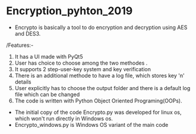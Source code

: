 # Encryption_pyhton_2019
* Encrypto is basically a tool to do encryption and decryption using AES and DES3.

/Features:-
1) It has a UI made with PyQt5
2) User has choice to choose among the two methodes .
3) It supports 2 step-user-key system and key verification
4) There is an additional methode to have a log file, which stores key 'n' details
5) User explicitly has to choose the output folder and there is a default log file which can be changed
6) The code is written with Python Object Oriented Programing(OOPs).

* The initial copy of the code Encrypto.py was developed for linux os, which won't run directly in Windows os.
* Encrypto_windows.py is Windows OS variant of the main code

